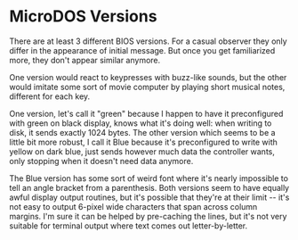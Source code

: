 # MicroDOS Versions #
There are at least 3 different BIOS versions. For a casual observer they only differ in the appearance of initial message. But once you get familiarized more, they don't appear similar anymore.

One version would react to keypresses with buzz-like sounds, but the other would imitate some sort of movie computer by playing short musical notes, different for each key.

One version, let's call it "green" because I happen to have it preconfigured with green on black display, knows what it's doing well: when writing to disk, it sends exactly 1024 bytes. The other version which seems to be a little bit more robust, I call it Blue because it's preconfigured to write with yellow on dark blue, just sends however much data the controller wants, only stopping when it doesn't need data anymore.

The Blue version has some sort of weird font where it's nearly impossible to tell an angle bracket from a parenthesis. Both versions seem to have equally awful display output routines, but it's possible that they're at their limit -- it's not easy to output 6-pixel wide characters that span across column margins. I'm sure it can be helped by pre-caching the lines, but it's not very suitable for terminal output where text comes out letter-by-letter.